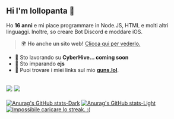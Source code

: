 ## Hi I'm lollopanta 👋

Ho **16 anni** e mi piace programmare in Node.JS, HTML e molti altri linguaggi.
Inoltre, so creare Bot Discord e moddare iOS.

> 🌍 **Ho anche un sito web!** [Clicca qui per vederlo.](https://lollopanta.it)

- 🔭 Sto lavorando su **CyberHive... coming soon**
- 🌱 Sto imparando **ejs**
- 🔫 Puoi trovare i miei links sul mio [**guns.lol**](https://guns.lol/lollopanta).

## <a href="https://www.buymeacoffee.com/lollopanta"><img src="https://img.buymeacoffee.com/button-api/?text=Buy me a coffe&emoji=☕&slug=lollopanta&button_colour=5F7FFF&font_colour=ffffff&font_family=Cookie&outline_colour=000000&coffee_colour=FFDD00" /></a> ![](https://komarev.com/ghpvc/?username=lollopanta&color=green&label=Visualizzazioni+profilo)

[![Anurag's GitHub stats-Dark](https://github-readme-stats.vercel.app/api?username=lollopanta&locale=it&show_icons=true&theme=dark#gh-dark-mode-only)](https://github.com/anuraghazra/github-readme-stats#gh-dark-mode-only)
[![Anurag's GitHub stats-Light](https://github-readme-stats.vercel.app/api?username=lollopanta&locale=it&show_icons=true&theme=default#gh-light-mode-only)](https://github.com/anuraghazra/github-readme-stats#gh-light-mode-only)
[![Impossibile caricare lo streak. :(](https://streak-stats.demolab.com?user=lollopanta&theme=dark&locale=it&mode=weekly&exclude_days=Fri%2CSat)](https://git.io/streak-stats)

<!--
**lollopanta/lollopanta** is a ✨ _special_ ✨ repository because its `README.md` (this file) appears on your GitHub profile.

Here are some ideas to get you started:

- 🔭 I’m currently working on ...
- 🌱 I’m currently learning ...
- 👯 I’m looking to collaborate on ...
- 🤔 I’m looking for help with ...
- 💬 Ask me about ...
- 📫 How to reach me: ...
- 😄 Pronouns: ...
- ⚡ Fun fact: ...
-->

